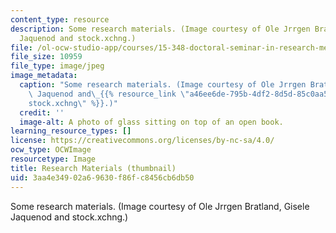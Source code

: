 ```yaml
---
content_type: resource
description: Some research materials. (Image courtesy of Ole Jrrgen Bratland, Gisele
  Jaquenod and stock.xchng.)
file: /ol-ocw-studio-app/courses/15-348-doctoral-seminar-in-research-methods-ii-spring-2004/3aa4e34902a69630f86fc8456cb6db50_15-348s04-th.jpg
file_size: 10959
file_type: image/jpeg
image_metadata:
  caption: "Some research materials. (Image courtesy of Ole Jrrgen Bratland, Gisele\
    \ Jaquenod and\_{{% resource_link \"a46ee6de-795b-4df2-8d5d-85c0aa5c0c79\" \"\
    stock.xchng\" %}}.)"
  credit: ''
  image-alt: A photo of glass sitting on top of an open book.
learning_resource_types: []
license: https://creativecommons.org/licenses/by-nc-sa/4.0/
ocw_type: OCWImage
resourcetype: Image
title: Research Materials (thumbnail)
uid: 3aa4e349-02a6-9630-f86f-c8456cb6db50
---
```

Some research materials. (Image courtesy of Ole Jrrgen Bratland, Gisele Jaquenod and stock.xchng.)
